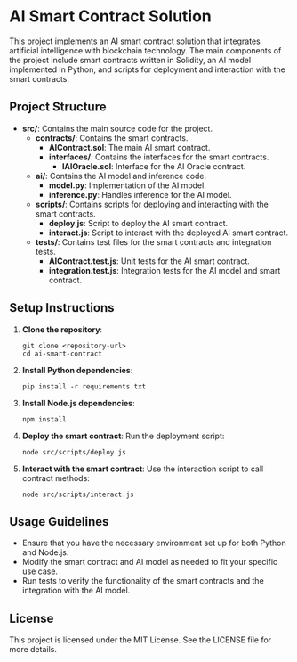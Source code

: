 # AI Smart Contract Solution

This project implements an AI smart contract solution that integrates artificial intelligence with blockchain technology. The main components of the project include smart contracts written in Solidity, an AI model implemented in Python, and scripts for deployment and interaction with the smart contracts.

## Project Structure

- **src/**: Contains the main source code for the project.
  - **contracts/**: Contains the smart contracts.
    - **AIContract.sol**: The main AI smart contract.
    - **interfaces/**: Contains the interfaces for the smart contracts.
      - **IAIOracle.sol**: Interface for the AI Oracle contract.
  - **ai/**: Contains the AI model and inference code.
    - **model.py**: Implementation of the AI model.
    - **inference.py**: Handles inference for the AI model.
  - **scripts/**: Contains scripts for deploying and interacting with the smart contracts.
    - **deploy.js**: Script to deploy the AI smart contract.
    - **interact.js**: Script to interact with the deployed AI smart contract.
  - **tests/**: Contains test files for the smart contracts and integration tests.
    - **AIContract.test.js**: Unit tests for the AI smart contract.
    - **integration.test.js**: Integration tests for the AI model and smart contract.

## Setup Instructions

1. **Clone the repository**:
   ```
   git clone <repository-url>
   cd ai-smart-contract
   ```

2. **Install Python dependencies**:
   ```
   pip install -r requirements.txt
   ```

3. **Install Node.js dependencies**:
   ```
   npm install
   ```

4. **Deploy the smart contract**:
   Run the deployment script:
   ```
   node src/scripts/deploy.js
   ```

5. **Interact with the smart contract**:
   Use the interaction script to call contract methods:
   ```
   node src/scripts/interact.js
   ```

## Usage Guidelines

- Ensure that you have the necessary environment set up for both Python and Node.js.
- Modify the smart contract and AI model as needed to fit your specific use case.
- Run tests to verify the functionality of the smart contracts and the integration with the AI model.

## License

This project is licensed under the MIT License. See the LICENSE file for more details.